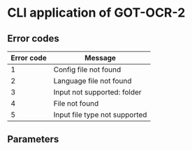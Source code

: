 # CLI application of GOT-OCR-2

## Error codes

| Error code | Message                       |
|------------|-------------------------------|
| 1          | Config file not found         |
| 2          | Language file not found       |
| 3          | Input not supported: folder   |
| 4          | File not found                |
| 5          | Input file type not supported |

## Parameters